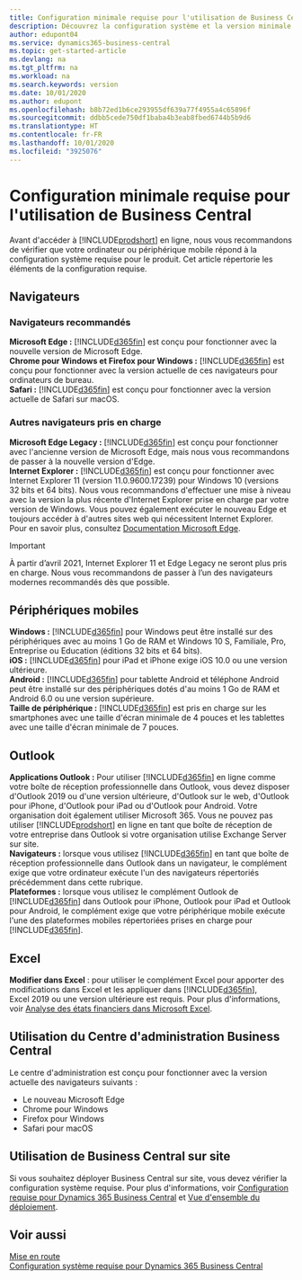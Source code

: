```yaml
---
title: Configuration minimale requise pour l'utilisation de Business Central | Microsoft Docs
description: Découvrez la configuration système et la version minimale nécessaires à l'utilisation de Business Central en ligne.
author: edupont04
ms.service: dynamics365-business-central
ms.topic: get-started-article
ms.devlang: na
ms.tgt_pltfrm: na
ms.workload: na
ms.search.keywords: version
ms.date: 10/01/2020
ms.author: edupont
ms.openlocfilehash: b8b72ed1b6ce293955df639a77f4955a4c65896f
ms.sourcegitcommit: ddbb5cede750df1baba4b3eab8fbed6744b5b9d6
ms.translationtype: HT
ms.contentlocale: fr-FR
ms.lasthandoff: 10/01/2020
ms.locfileid: "3925076"
---
```

# <a name="minimum-requirements-for-using-business-central"></a>Configuration minimale requise pour l'utilisation de Business Central

Avant d'accéder à [!INCLUDE[prodshort](includes/prodshort.md)] en ligne, nous vous recommandons de vérifier que votre ordinateur ou périphérique mobile répond à la configuration système requise pour le produit. Cet article répertorie les éléments de la configuration requise.  

## <a name="browsers"></a>Navigateurs

### <a name="recommended-browsers"></a>Navigateurs recommandés

**Microsoft Edge :** [!INCLUDE[d365fin](includes/d365fin_md.md)] est conçu pour fonctionner avec la nouvelle version de Microsoft Edge.  
**Chrome pour Windows et Firefox pour Windows :** [!INCLUDE[d365fin](includes/d365fin_md.md)] est conçu pour fonctionner avec la version actuelle de ces navigateurs pour ordinateurs de bureau.  
**Safari :** [!INCLUDE[d365fin](includes/d365fin_md.md)] est conçu pour fonctionner avec la version actuelle de Safari sur macOS.  

### <a name="other-supported-browsers"></a>Autres navigateurs pris en charge

**Microsoft Edge Legacy :** [!INCLUDE[d365fin](includes/d365fin_md.md)] est conçu pour fonctionner avec l'ancienne version de Microsoft Edge, mais nous vous recommandons de passer à la nouvelle version d'Edge.  
**Internet Explorer :** [!INCLUDE[d365fin](includes/d365fin_md.md)] est conçu pour fonctionner avec Internet Explorer 11 (version 11.0.9600.17239) pour Windows 10 (versions 32 bits et 64 bits). Nous vous recommandons d'effectuer une mise à niveau avec la version la plus récente d'Internet Explorer prise en charge par votre version de Windows. Vous pouvez également exécuter le nouveau Edge et toujours accéder à d'autres sites web qui nécessitent Internet Explorer. Pour en savoir plus, consultez [Documentation Microsoft Edge](/deployedge/edge-ie-mode).

> [!IMPORTANT]
> À partir d’avril 2021, Internet Explorer 11 et Edge Legacy ne seront plus pris en charge. Nous vous recommandons de passer à l’un des navigateurs modernes recommandés dès que possible.

## <a name="mobile-devices"></a>Périphériques mobiles

**Windows :** [!INCLUDE[d365fin](includes/d365fin_md.md)] pour Windows peut être installé sur des périphériques avec au moins 1 Go de RAM et Windows 10 S, Familiale, Pro, Entreprise ou Education (éditions 32 bits et 64 bits).  
**iOS :** [!INCLUDE[d365fin](includes/d365fin_md.md)] pour iPad et iPhone exige iOS 10.0 ou une version ultérieure.  
**Android :** [!INCLUDE[d365fin](includes/d365fin_md.md)] pour tablette Android et téléphone Android peut être installé sur des périphériques dotés d'au moins 1 Go de RAM et Android 6.0 ou une version supérieure.  
**Taille de périphérique :** [!INCLUDE[d365fin](includes/d365fin_md.md)] est pris en charge sur les smartphones avec une taille d'écran minimale de 4 pouces et les tablettes avec une taille d'écran minimale de 7 pouces.  

## <a name="outlook"></a>Outlook

**Applications Outlook :** Pour utiliser [!INCLUDE[d365fin](includes/d365fin_md.md)] en ligne comme votre boîte de réception professionnelle dans Outlook, vous devez disposer d'Outlook 2019 ou d'une version ultérieure, d'Outlook sur le web, d'Outlook pour iPhone, d'Outlook pour iPad ou d'Outlook pour Android. Votre organisation doit également utiliser Microsoft 365. Vous ne pouvez pas utiliser [!INCLUDE[prodshort](includes/prodshort.md)] en ligne en tant que boîte de réception de votre entreprise dans Outlook si votre organisation utilise Exchange Server sur site.  
**Navigateurs :** lorsque vous utilisez [!INCLUDE[d365fin](includes/d365fin_md.md)] en tant que boîte de réception professionnelle dans Outlook dans un navigateur, le complément exige que votre ordinateur exécute l'un des navigateurs répertoriés précédemment dans cette rubrique.  
**Plateformes :** lorsque vous utilisez le complément Outlook de [!INCLUDE[d365fin](includes/d365fin_md.md)] dans Outlook pour iPhone, Outlook pour iPad et Outlook pour Android, le complément exige que votre périphérique mobile exécute l'une des plateformes mobiles répertoriées prises en charge pour [!INCLUDE[d365fin](includes/d365fin_md.md)].  

## <a name="excel"></a>Excel

**Modifier dans Excel** : pour utiliser le complément Excel pour apporter des modifications dans Excel et les appliquer dans [!INCLUDE[d365fin](includes/d365fin_md.md)], Excel 2019 ou une version ultérieure est requis. Pour plus d'informations, voir [Analyse des états financiers dans Microsoft Excel](finance-analyze-excel.md).  

## <a name="using-the-business-central-administration-center"></a><a name="TAC"></a> Utilisation du Centre d'administration Business Central

Le centre d'administration est conçu pour fonctionner avec la version actuelle des navigateurs suivants :

- Le nouveau Microsoft Edge
- Chrome pour Windows
- Firefox pour Windows
- Safari pour macOS

## <a name="using-business-central-on-premises"></a>Utilisation de Business Central sur site

Si vous souhaitez déployer Business Central sur site, vous devez vérifier la configuration système requise. Pour plus d'informations, voir [Configuration requise pour Dynamics 365 Business Central](/dynamics365/business-central/dev-itpro/deployment/system-requirement-business-central-v17) et [Vue d'ensemble du déploiement](/dynamics365/business-central/dev-itpro/deployment/deployment).  

## <a name="see-also"></a>Voir aussi

[Mise en route](product-get-started.md)  
[Configuration système requise pour Dynamics 365 Business Central](/dynamics365/business-central/dev-itpro/deployment/system-requirement-business-central-v17)  
